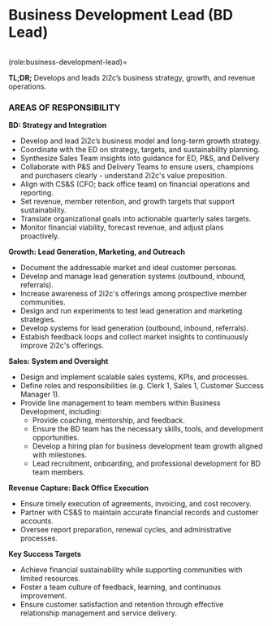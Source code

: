 # Business Development Lead (BD Lead)

```{role} Business Development Lead

```

(role:business-development-lead)=

**TL;DR;** Develops and leads 2i2c’s business strategy, growth, and revenue operations.

### AREAS OF RESPONSIBILITY

**BD: Strategy and Integration**

-   Develop and lead 2i2c’s business model and long-term growth strategy.
-   Coordinate with the ED on strategy, targets, and sustainability planning.
-   Synthesize Sales Team insights into guidance for ED, P&S, and Delivery
-   Collaborate with P&S and Delivery Teams to ensure users, champions and purchasers clearly - understand 2i2c's value proposition.
-   Align with CS&S (CFO; back office team) on financial operations and reporting.
-   Set revenue, member retention, and growth targets that support sustainability.
-   Translate organizational goals into actionable quarterly sales targets.
-   Monitor financial viability, forecast revenue, and adjust plans proactively.

**Growth: Lead Generation, Marketing, and Outreach**

-   Document the addressable market and ideal customer personas.
-   Develop and manage lead generation systems (outbound, inbound, referrals).
-   Increase awareness of 2i2c's offerings among prospective member communities.
-   Design and run experiments to test lead generation and marketing strategies.
-   Develop systems for lead generation (outbound, inbound, referrals).
-   Estabish feedback loops and collect market insights to continuously improve 2i2c's offerings.

**Sales: System and Oversight**

-   Design and implement scalable sales systems, KPIs, and processes.
-   Define roles and responsibilities (e.g. Clerk 1, Sales 1, Customer Success Manager 1).
-   Provide line management to team members within Business Development, including:
    -   Provide coaching, mentorship, and feedback.
    -   Ensure the BD team has the necessary skills, tools, and development opportunities.
    -   Develop a hiring plan for business development team growth aligned with milestones.
    -   Lead recruitment, onboarding, and professional development for BD team members.

**Revenue Capture: Back Office Execution**

-   Ensure timely execution of agreements, invoicing, and cost recovery.
-   Partner with CS&S to maintain accurate financial records and customer accounts.
-   Oversee report preparation, renewal cycles, and administrative processes.

**Key Success Targets**

-   Achieve financial sustainability while supporting communities with limited resources.
-   Foster a team culture of feedback, learning, and continuous improvement.
-   Ensure customer satisfaction and retention through effective relationship management and service delivery.
